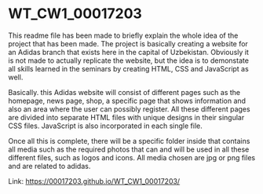 # WT_CW1_00017203

This readme file has been made to briefly explain the whole idea of the project that has been made. The project is basically creating a website for an Adidas branch that exists here in the capital of Uzbekistan. Obviously it is not made to actually replicate the website, but the idea is to demonstate all skills learned in the seminars by creating HTML, CSS and JavaScript as well. 

Basically. this Adidas website will consist of different pages such as the homepage, news page, shop, a specific page that shows information and also an area where the user can possibly register. All these different pages are divided into separate HTML files with unique designs in their singular CSS files. JavaScript is also incorporated in each single file. 

Once all this is complete, there will be a specific folder inside that contains all media such as the required photos that can and will be used in all these different files, such as logos and icons. All media chosen are jpg or png files and are related to adidas.

Link: https://00017203.github.io/WT_CW1_00017203/
